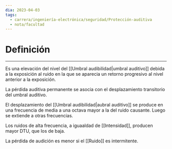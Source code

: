 ```yaml
---
dia: 2023-04-03
tags:
  - carrera/ingeniería-electrónica/seguridad/Protección-auditiva
  - nota/facultad
---
```

# Definición
---
Es una elevación del nivel del [[Umbral audibilidad|umbral auditivo]] debida a la exposición al ruido en la que se aparecia un retorno progresivo al nivel anterior a la exposición.

La pérdida auditiva permanente se asocia con el desplazamiento transitorio del umbral auditivo.

El desplazamiento del [[Umbral audibilidad|aubral auditivo]] se produce en una frecuencia de media a una octava mayor a la del ruido causante. Luego se extiende a otras frecuencias.

Los ruidos de alta frecuencia, a iguaaldad de [[Intensidad]], producen mayor DTU, que los de baja.

La pérdida de audición es menor si el [[Ruido]] es intermitente.